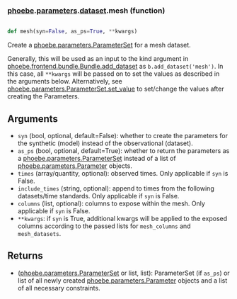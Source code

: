 ### [phoebe](phoebe.md).[parameters](phoebe.parameters.md).[dataset](phoebe.parameters.dataset.md).mesh (function)


```py

def mesh(syn=False, as_ps=True, **kwargs)

```



Create a [phoebe.parameters.ParameterSet](phoebe.parameters.ParameterSet.md) for a mesh dataset.

Generally, this will be used as an input to the kind argument in
[phoebe.frontend.bundle.Bundle.add_dataset](phoebe.frontend.bundle.Bundle.add_dataset.md) as
`b.add_dataset('mesh')`.  In this case, all `**kwargs` will be
passed on to set the values as described in the arguments below.  Alternatively,
see [phoebe.parameters.ParameterSet.set_value](phoebe.parameters.ParameterSet.set_value.md) to set/change the values
after creating the Parameters.

Arguments
----------
* `syn` (bool, optional, default=False): whether to create the parameters
    for the synthetic (model) instead of the observational (dataset).
* `as_ps` (bool, optional, default=True): whether to return the parameters
    as a [phoebe.parameters.ParameterSet](phoebe.parameters.ParameterSet.md) instead of a list of
    [phoebe.parameters.Parameter](phoebe.parameters.Parameter.md) objects.
* `times` (array/quantity, optional): observed times.  Only applicable
    if `syn` is False.
* `include_times` (string, optional): append to times from the following
    datasets/time standards.  Only applicable if `syn` is False.
* `columns` (list, optional): columns to expose within the mesh.
    Only applicable if `syn` is False.
* `**kwargs`: if `syn` is True, additional kwargs will be applied to the
    exposed columns according to the passed lists for `mesh_columns`
    and `mesh_datasets`.

Returns
--------
* ([phoebe.parameters.ParameterSet](phoebe.parameters.ParameterSet.md) or list, list): ParameterSet (if `as_ps`)
    or list of all newly created
    [phoebe.parameters.Parameter](phoebe.parameters.Parameter.md) objects and a list of all necessary
    constraints.

